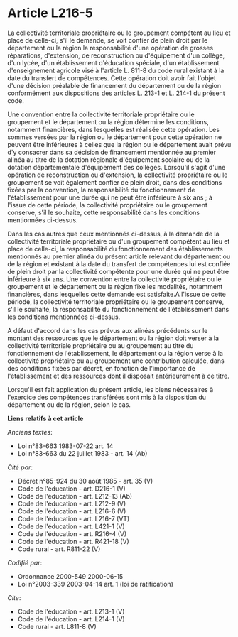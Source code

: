 # Article L216-5

La collectivité territoriale propriétaire ou le groupement compétent au lieu et place de celle-ci, s'il le demande, se voit
confier de plein droit par le département ou la région la responsabilité d'une opération de grosses réparations, d'extension,
de reconstruction ou d'équipement d'un collège, d'un lycée, d'un établissement d'éducation spéciale, d'un établissement
d'enseignement agricole visé à l'article L. 811-8 du code rural existant à la date du transfert de compétences. Cette
opération doit avoir fait l'objet d'une décision préalable de financement du département ou de la région conformément aux
dispositions des articles L. 213-1 et L. 214-1 du présent code. 

Une convention entre la collectivité territoriale propriétaire ou le groupement et le département ou la région détermine les
conditions, notamment financières, dans lesquelles est réalisée cette opération. Les sommes versées par la région ou le
département pour cette opération ne peuvent être inférieures à celles que la région ou le département avait prévu d'y
consacrer dans sa décision de financement mentionnée au premier alinéa au titre de la dotation régionale d'équipement
scolaire ou de la dotation départementale d'équipement des collèges. Lorsqu'il s'agit d'une opération de reconstruction ou
d'extension, la collectivité propriétaire ou le groupement se voit également confier de plein droit, dans des conditions
fixées par la convention, la responsabilité du fonctionnement de l'établissement pour une durée qui ne peut être inférieure à
six ans ; à l'issue de cette période, la collectivité propriétaire ou le groupement conserve, s'il le souhaite, cette
responsabilité dans les conditions mentionnées ci-dessus. 

Dans les cas autres que ceux mentionnés ci-dessus, à la demande de la collectivité territoriale propriétaire ou d'un
groupement compétent au lieu et place de celle-ci, la responsabilité du fonctionnement des établissements mentionnés au
premier alinéa du présent article relevant du département ou de la région et existant à la date du transfert de compétences
lui est confiée de plein droit par la collectivité compétente pour une durée qui ne peut être inférieure à six ans. Une
convention entre la collectivité propriétaire ou le groupement et le département ou la région fixe les modalités, notamment
financières, dans lesquelles cette demande est satisfaite.A l'issue de cette période, la collectivité territoriale
propriétaire ou le groupement conserve, s'il le souhaite, la responsabilité du fonctionnement de l'établissement dans les
conditions mentionnées ci-dessus.

A défaut d'accord dans les cas prévus aux alinéas précédents sur le montant des ressources que le département ou la région
doit verser à la collectivité territoriale propriétaire ou au groupement au titre du fonctionnement de l'établissement, le
département ou la région verse à la collectivité propriétaire ou au groupement une contribution calculée, dans des conditions
fixées par décret, en fonction de l'importance de l'établissement et des ressources dont il disposait antérieurement à ce
titre. 

Lorsqu'il est fait application du présent article, les biens nécessaires à l'exercice des compétences transférées sont mis à
la disposition du département ou de la région, selon le cas.

**Liens relatifs à cet article**

_Anciens textes_:

  - Loi n°83-663 1983-07-22 art. 14
  - Loi n°83-663 du 22 juillet 1983 - art. 14 (Ab)

_Cité par_:

  - Décret n°85-924 du 30 août 1985 - art. 35 (V)
  - Code de l'éducation - art. D216-1 (V)
  - Code de l'éducation - art. L212-13 (Ab)
  - Code de l'éducation - art. L212-9 (V)
  - Code de l'éducation - art. L216-6 (V)
  - Code de l'éducation - art. L216-7 (VT)
  - Code de l'éducation - art. L421-1 (V)
  - Code de l'éducation - art. R216-4 (V)
  - Code de l'éducation - art. R421-18 (V)
  - Code rural - art. R811-22 (V)

_Codifié par_:

  - Ordonnance 2000-549 2000-06-15
  - Loi n°2003-339 2003-04-14 art. 1 (loi de ratification)

_Cite_:

  - Code de l'éducation - art. L213-1 (V)
  - Code de l'éducation - art. L214-1 (V)
  - Code rural - art. L811-8 (V)
